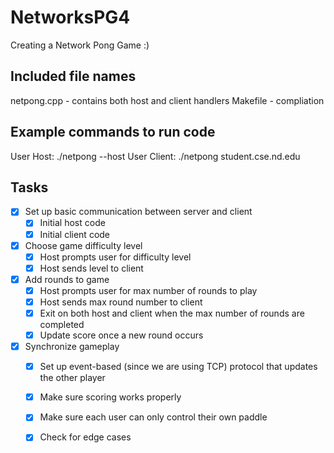 # NetworksPG4
Creating a Network Pong Game :) 

## Included file names
netpong.cpp - contains both host and client handlers
Makefile - compliation 

## Example commands to run code 
User Host: ./netpong --host <portnum>
User Client: ./netpong student<num>.cse.nd.edu <portnum>

## Tasks
- [x] Set up basic communication between server and client 
  - [x] Initial host code 
  - [x] Initial client code 
- [x] Choose game difficulty level
  - [x] Host prompts user for difficulty level 
  - [x] Host sends level to client 
- [x] Add rounds to game
  - [x] Host prompts user for max number of rounds to play
  - [x] Host sends max round number to client
  - [x] Exit on both host and client when the max number of rounds are completed 
  - [x] Update score once a new round occurs
- [x] Synchronize gameplay
    - [x] Set up event-based (since we are using TCP) protocol that updates the other player
    - [x] Make sure scoring works properly 
    - [x] Make sure each user can only control their own paddle
    - [x] Check for edge cases
  
